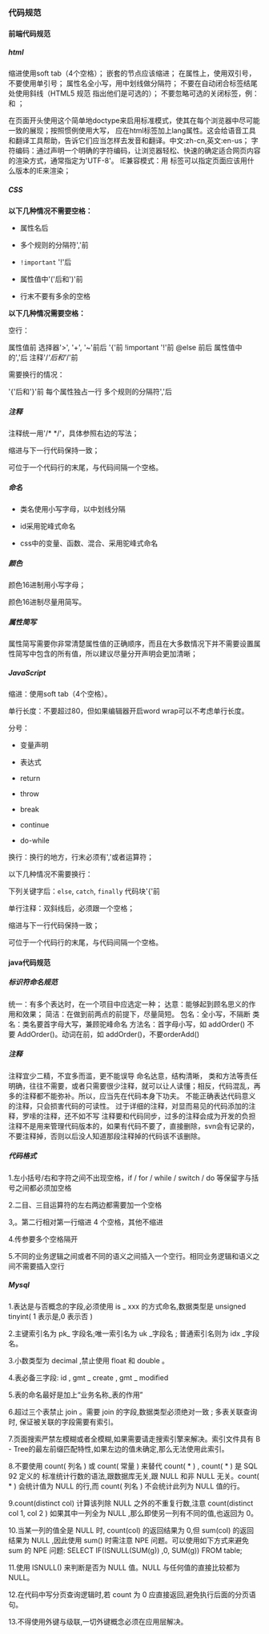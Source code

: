 ### 代码规范

#### 前端代码规范

##### html

缩进使用soft tab（4个空格）；
嵌套的节点应该缩进；
在属性上，使用双引号，不要使用单引号；
属性名全小写，用中划线做分隔符；
不要在自动闭合标签结尾处使用斜线（HTML5 规范 指出他们是可选的）；
不要忽略可选的关闭标签，例：</li> 和 </body>；

在页面开头使用这个简单地doctype来启用标准模式，使其在每个浏览器中尽可能一致的展现；按照惯例使用大写，<!DOCTYPE html>
应在html标签加上lang属性。这会给语音工具和翻译工具帮助，告诉它们应当怎样去发音和翻译。中文:zh-cn,英文:en-us；
 字符编码：通过声明一个明确的字符编码，让浏览器轻松、快速的确定适合网页内容的渲染方式，通常指定为'UTF-8'。
IE兼容模式：用 <meta> 标签可以指定页面应该用什么版本的IE来渲染；

##### **CSS**

**以下几种情况不需要空格：**

- 属性名后

- 多个规则的分隔符','前

- `!important` '!'后

- 属性值中'('后和')'前

- 行末不要有多余的空格

**以下几种情况需要空格：**

空行：

属性值前
选择器'>', '+', '~'前后
'{'前
!important '!'前
@else 前后
属性值中的','后
注释'/*'后和'*/'前

需要换行的情况：

'{'后和'}'前
每个属性独占一行
多个规则的分隔符','后

##### 注释

注释统一用'/* */'，具体参照右边的写法；

缩进与下一行代码保持一致；

可位于一个代码行的末尾，与代码间隔一个空格。

##### 命名

- 类名使用小写字母，以中划线分隔

- id采用驼峰式命名

- css中的变量、函数、混合、采用驼峰式命名

##### 颜色

颜色16进制用小写字母；

颜色16进制尽量用简写。

##### 属性简写

属性简写需要你非常清楚属性值的正确顺序，而且在大多数情况下并不需要设置属性简写中包含的所有值，所以建议尽量分开声明会更加清晰；

##### **JavaScript**

缩进：使用soft tab（4个空格）。

单行长度：不要超过80，但如果编辑器开启word wrap可以不考虑单行长度。

分号：

- 变量声明

- 表达式

- return

- throw

- break

- continue

- do-while

换行：换行的地方，行末必须有','或者运算符；

以下几种情况不需要换行：

下列关键字后：`else`, `catch`, `finally` 代码块'{'前

单行注释：双斜线后，必须跟一个空格；

缩进与下一行代码保持一致；

可位于一个代码行的末尾，与代码间隔一个空格。
#### java代码规范

##### 标识符命名规范

统一：有多个表达时，在一个项目中应选定一种；
达意：能够起到顾名思义的作用和效果；
简洁：在做到前两点的前提下，尽量简短。
包名：全小写，不隔断
类名：类名要首字母大写，兼顾驼峰命名
方法名：首字母小写，如 addOrder() 不要 AddOrder()。动词在前，如 addOrder()，不要orderAdd()

##### 注释

注释宜少二精，不宜多而滥，更不能误导
命名达意，结构清晰， 类和方法等责任明确，往往不需要，或者只需要很少注释，就可以让人读懂；相反，代码混乱，再多的注释都不能弥补。所以，应当先在代码本身下功夫。
不能正确表达代码意义的注释，只会损害代码的可读性。
过于详细的注释，对显而易见的代码添加的注释，罗嗦的注释，还不如不写
注释要和代码同步，过多的注释会成为开发的负担
注释不是用来管理代码版本的，如果有代码不要了，直接删除，svn会有记录的，不要注释掉，否则以后没人知道那段注释掉的代码该不该删除。

##### 代码格式

1.左小括号/右和字符之间不出现空格，if / for / while / switch / do 等保留字与括号之间都必须加空格

2.二目、三目运算符的左右两边都需要加一个空格

3,。第二行相对第一行缩进 4 个空格，其他不缩进

4.传参要多个空格隔开

5.不同的业务逻辑之间或者不同的语义之间插入一个空行。相同业务逻辑和语义之间不需要插入空行

##### Mysql

1.表达是与否概念的字段,必须使用 is _ xxx 的方式命名,数据类型是 unsigned tinyint( 1 表示是,0 表示否 )

2.主键索引名为 pk_ 字段名;唯一索引名为 uk _字段名 ; 普通索引名则为 idx _字段名。

3.小数类型为 decimal ,禁止使用 float 和 double 。

4.表必备三字段: id , gmt _ create , gmt _ modified

5.表的命名最好是加上“业务名称_表的作用”

6.超过三个表禁止 join 。需要 join 的字段,数据类型必须绝对一致 ; 多表关联查询时,
 保证被关联的字段需要有索引。

7.页面搜索严禁左模糊或者全模糊,如果需要请走搜索引擎来解决。索引文件具有 B - Tree的最左前缀匹配特性,如果左边的值未确定,那么无法使用此索引。

8.不要使用 count( 列名 ) 或 count( 常量 ) 来替代 count( * ) , count( * ) 是 SQL 92 定义的
 标准统计行数的语法,跟数据库无关,跟 NULL 和非 NULL 无关。count( * ) 会统计值为 NULL 的行,而 count( 列名 ) 不会统计此列为 NULL 值的行。

9.count(distinct col) 计算该列除 NULL 之外的不重复行数,注意 count(distinct
 col 1, col 2 ) 如果其中一列全为 NULL ,那么即使另一列有不同的值,也返回为 0。

10.当某一列的值全是 NULL 时, count(col) 的返回结果为 0,但 sum(col) 的返回结果为
 NULL ,因此使用 sum() 时需注意 NPE 问题。可以使用如下方式来避免 sum 的 NPE 问题: SELECT IF(ISNULL(SUM(g)) ,0, SUM(g)) FROM table;

11.使用 ISNULL() 来判断是否为 NULL 值。NULL 与任何值的直接比较都为 NULL。

12.在代码中写分页查询逻辑时,若 count 为 0 应直接返回,避免执行后面的分页语句。

13.不得使用外键与级联,一切外键概念必须在应用层解决。